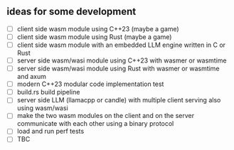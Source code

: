 ## ideas for some development
 
- [ ] client side wasm module using C++23 (maybe a game)
- [ ] client side wasm module using Rust (maybe a game)
- [ ] client side wasm module with an embedded LLM engine written in C or Rust
- [ ] server side wasm/wasi module using C++23 with wasmer or wasmtime 
- [ ] server side wasm/wasi module using Rust with wasmer or wasmtime and axum
- [ ] modern C++23 modular code implementation test
- [ ] build.rs build pipeline
- [ ] server side LLM (llamacpp or candle) with multiple client serving also using wasm/wasi
- [ ] make the two wasm modules on the client and on the server communicate with each other using a binary protocol
- [ ] load and run perf tests
- [ ] TBC
